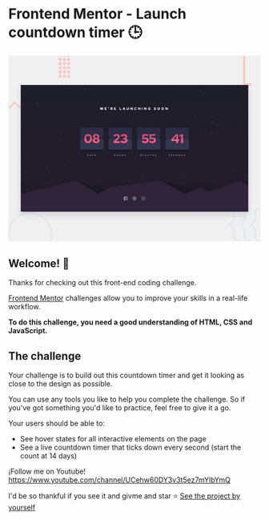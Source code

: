 # Frontend Mentor - Launch countdown timer 🕒

![Design preview for the Launch countdown timer coding challenge](./design/desktop-preview.jpg)

## Welcome! 👋

Thanks for checking out this front-end coding challenge.

[Frontend Mentor](https://www.frontendmentor.io) challenges allow you to improve your skills in a real-life workflow.

**To do this challenge, you need a good understanding of HTML, CSS and JavaScript.**

## The challenge

Your challenge is to build out this countdown timer and get it looking as close to the design as possible.

You can use any tools you like to help you complete the challenge. So if you've got something you'd like to practice, feel free to give it a go.

Your users should be able to:

- See hover states for all interactive elements on the page
- See a live countdown timer that ticks down every second (start the count at 14 days)


¡Follow me on Youtube! https://www.youtube.com/channel/UCehw60DY3v3t5ez7mYIbYmQ

 I'd be so thankful if you see it and givme and star ⭐ [See the project by yourself](https://who-is-beto.github.io/clock-down-timer/)
